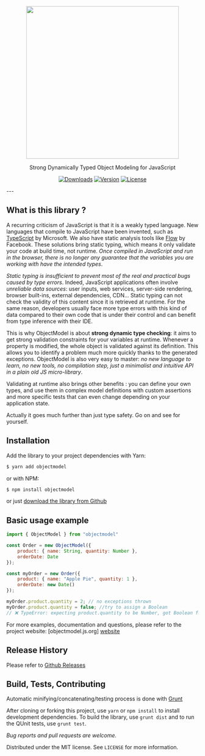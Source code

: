 <p align="center"><a href="http://objectmodel.js.org" target="_blank"><img width="400" src="http://objectmodel.js.org/docs/res/logo.png"></a></p>

<p align="center">Strong Dynamically Typed Object Modeling for JavaScript</p>
<p align="center">
  <a href="https://www.npmjs.com/package/objectmodel"><img src="https://img.shields.io/npm/dt/objectmodel.svg" alt="Downloads"></a>
  <a href="https://www.npmjs.com/package/objectmodel"><img src="https://img.shields.io/npm/v/objectmodel.svg" alt="Version"></a>
  <a href="https://www.npmjs.com/package/objectmodel"><img src="https://img.shields.io/npm/l/objectmodel.svg" alt="License"></a>
</p>
---

## What is this library ?
   
   A recurring criticism of JavaScript is that it is a weakly typed language. New languages that compile to JavaScript have been invented, such as [TypeScript](TypeScript) by Microsoft. We also have static analysis tools like [Flow](Flow) by Facebook. These solutions bring static typing, which means it only validate your code at build time, not runtime. *Once compiled in JavaScript and run in the browser, there is no longer any guarantee that the variables you are working with have the intended types*.
   
   *Static typing is insufficient to prevent most of the real and practical bugs caused by type errors*. Indeed, JavaScript applications often involve *unreliable data sources*: user inputs, web services, server-side rendering, browser built-ins, external dependencies, CDN... Static typing can not check the validity of this content since it is retrieved at runtime. For the same reason, developers usually face more type errors with this kind of data compared to their own code that is under their control and can benefit from type inference with their IDE.
   
   This is why ObjectModel is about **strong dynamic type checking**: it aims to get strong validation constraints for your variables at runtime. Whenever a property is modified, the whole object is validated against its definition. This allows you to identify a problem much more quickly thanks to the generated exceptions. ObjectModel is also very easy to master: *no new language to learn, no new tools, no compilation step, just a minimalist and intuitive API in a plain old JS micro-library*.
   
   Validating at runtime also brings other benefits : you can define your own types, and use them in complex model definitions with custom assertions and more specific tests that can even change depending on your application state.
   
   Actually it goes much further than just type safety. Go on and see for yourself. 

## Installation
Add the library to your project dependencies with Yarn:
```bash
$ yarn add objectmodel
```
or with NPM:
```bash
$ npm install objectmodel
```

or just [download the library from Github][github-releases]

## Basic usage example

```javascript
import { ObjectModel } from "objectmodel"

const Order = new ObjectModel({
	product: { name: String, quantity: Number },
	orderDate: Date
});

const myOrder = new Order({
	product: { name: "Apple Pie", quantity: 1 },
	orderDate: new Date()
});

myOrder.product.quantity = 2; // no exceptions thrown
myOrder.product.quantity = false; //try to assign a Boolean
// ❌ TypeError: expecting product.quantity to be Number, got Boolean false
```

For more examples, documentation and questions, please refer to the project website: [objectmodel.js.org] [website]

## Release History

Please refer to [Github Releases][github-releases]

## Build, Tests, Contributing

Automatic minifying/concatenating/testing process is done with [Grunt]

After cloning or forking this project, use `yarn` or `npm install` to install development dependencies. To build the library, use `grunt dist` and to run the QUnit tests, use `grunt test`.

*Bug reports and pull requests are welcome.*

Distributed under the MIT license. See ``LICENSE`` for more information.

[website]:http://objectmodel.js.org
[Grunt]:http://gruntjs.com/getting-started
[TypeScript]:https://www.typescriptlang.org/
[Flow]:https://flowtype.org/
[github-releases]:https://github.com/sylvainpolletvillard/ObjectModel/releases
[npm-url]: https://npmjs.org/package/objectmodel
[npm-image]: https://img.shields.io/npm/v/objectmodel.svg
[npm-downloads]: https://img.shields.io/npm/dm/objectmodel.svg
[license-badge]:https://img.shields.io/badge/license-MIT-blue.svg